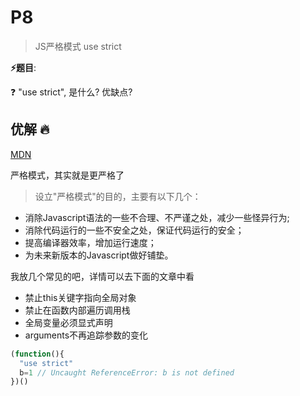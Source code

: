 # P8

> JS严格模式 use strict

**⚡题目**:

❓ "use strict", 是什么? 优缺点?

## 优解 🔥

[MDN](https://developer.mozilla.org/zh-CN/docs/Web/JavaScript/Reference/Strict_mode)

严格模式，其实就是更严格了

> 设立"严格模式"的目的，主要有以下几个：

- 消除Javascript语法的一些不合理、不严谨之处，减少一些怪异行为;
- 消除代码运行的一些不安全之处，保证代码运行的安全；
- 提高编译器效率，增加运行速度；
- 为未来新版本的Javascript做好铺垫。

我放几个常见的吧，详情可以去下面的文章中看

- 禁止this关键字指向全局对象
- 禁止在函数内部遍历调用栈
- 全局变量必须显式声明
- arguments不再追踪参数的变化

```js
(function(){
  "use strict"
  b=1 // Uncaught ReferenceError: b is not defined
})()
```

